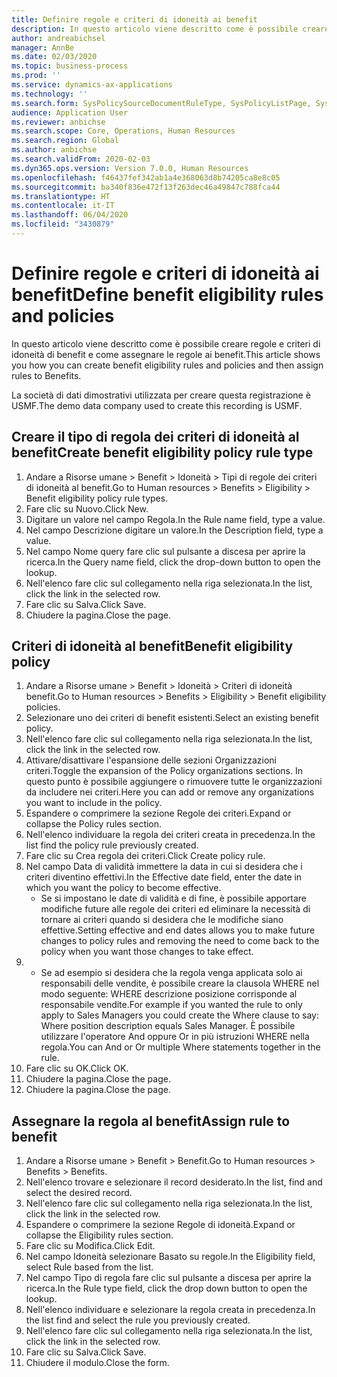 ```yaml
---
title: Definire regole e criteri di idoneità ai benefit
description: In questo articolo viene descritto come è possibile creare regole e criteri di idoneità di benefit e come assegnare le regole ai benefit.
author: andreabichsel
manager: AnnBe
ms.date: 02/03/2020
ms.topic: business-process
ms.prod: ''
ms.service: dynamics-ax-applications
ms.technology: ''
ms.search.form: SysPolicySourceDocumentRuleType, SysPolicyListPage, SysPolicy, HcmBenefitEligibilityPolicy, HcmBenefit, BenefitWorkspace, HcmBenefitSummaryPart
audience: Application User
ms.reviewer: anbichse
ms.search.scope: Core, Operations, Human Resources
ms.search.region: Global
ms.author: anbichse
ms.search.validFrom: 2020-02-03
ms.dyn365.ops.version: Version 7.0.0, Human Resources
ms.openlocfilehash: f46437fef342ab1a4e368063d8b74205ca8e8c05
ms.sourcegitcommit: ba340f836e472f13f263dec46a49847c788fca44
ms.translationtype: HT
ms.contentlocale: it-IT
ms.lasthandoff: 06/04/2020
ms.locfileid: "3430879"
---
```

# <a name="define-benefit-eligibility-rules-and-policies"></a><span data-ttu-id="d8367-103">Definire regole e criteri di idoneità ai benefit</span><span class="sxs-lookup"><span data-stu-id="d8367-103">Define benefit eligibility rules and policies</span></span>

<span data-ttu-id="d8367-104">In questo articolo viene descritto come è possibile creare regole e criteri di idoneità di benefit e come assegnare le regole ai benefit.</span><span class="sxs-lookup"><span data-stu-id="d8367-104">This article shows you how you can create benefit eligibility rules and policies and then assign rules to Benefits.</span></span>  

<span data-ttu-id="d8367-105">La società di dati dimostrativi utilizzata per creare questa registrazione è USMF.</span><span class="sxs-lookup"><span data-stu-id="d8367-105">The demo data company used to create this recording is USMF.</span></span>


## <a name="create-benefit-eligibility-policy-rule-type"></a><span data-ttu-id="d8367-106">Creare il tipo di regola dei criteri di idoneità al benefit</span><span class="sxs-lookup"><span data-stu-id="d8367-106">Create benefit eligibility policy rule type</span></span>
1. <span data-ttu-id="d8367-107">Andare a Risorse umane > Benefit > Idoneità > Tipi di regole dei criteri di idoneità al benefit.</span><span class="sxs-lookup"><span data-stu-id="d8367-107">Go to Human resources > Benefits > Eligibility > Benefit eligibility policy rule types.</span></span>
2. <span data-ttu-id="d8367-108">Fare clic su Nuovo.</span><span class="sxs-lookup"><span data-stu-id="d8367-108">Click New.</span></span>
3. <span data-ttu-id="d8367-109">Digitare un valore nel campo Regola.</span><span class="sxs-lookup"><span data-stu-id="d8367-109">In the Rule name field, type a value.</span></span>
4. <span data-ttu-id="d8367-110">Nel campo Descrizione digitare un valore.</span><span class="sxs-lookup"><span data-stu-id="d8367-110">In the Description field, type a value.</span></span>
5. <span data-ttu-id="d8367-111">Nel campo Nome query fare clic sul pulsante a discesa per aprire la ricerca.</span><span class="sxs-lookup"><span data-stu-id="d8367-111">In the Query name field, click the drop-down button to open the lookup.</span></span>
6. <span data-ttu-id="d8367-112">Nell'elenco fare clic sul collegamento nella riga selezionata.</span><span class="sxs-lookup"><span data-stu-id="d8367-112">In the list, click the link in the selected row.</span></span>
7. <span data-ttu-id="d8367-113">Fare clic su Salva.</span><span class="sxs-lookup"><span data-stu-id="d8367-113">Click Save.</span></span>
8. <span data-ttu-id="d8367-114">Chiudere la pagina.</span><span class="sxs-lookup"><span data-stu-id="d8367-114">Close the page.</span></span>

## <a name="benefit-eligibility-policy"></a><span data-ttu-id="d8367-115">Criteri di idoneità al benefit</span><span class="sxs-lookup"><span data-stu-id="d8367-115">Benefit eligibility policy</span></span>
1. <span data-ttu-id="d8367-116">Andare a Risorse umane > Benefit > Idoneità > Criteri di idoneità benefit.</span><span class="sxs-lookup"><span data-stu-id="d8367-116">Go to Human resources > Benefits > Eligibility > Benefit eligibility policies.</span></span>
2. <span data-ttu-id="d8367-117">Selezionare uno dei criteri di benefit esistenti.</span><span class="sxs-lookup"><span data-stu-id="d8367-117">Select an existing benefit policy.</span></span>
3. <span data-ttu-id="d8367-118">Nell'elenco fare clic sul collegamento nella riga selezionata.</span><span class="sxs-lookup"><span data-stu-id="d8367-118">In the list, click the link in the selected row.</span></span>
4. <span data-ttu-id="d8367-119">Attivare/disattivare l'espansione delle sezioni Organizzazioni criteri.</span><span class="sxs-lookup"><span data-stu-id="d8367-119">Toggle the expansion of the Policy organizations sections.</span></span>  <span data-ttu-id="d8367-120">In questo punto è possibile aggiungere o rimuovere tutte le organizzazioni da includere nei criteri.</span><span class="sxs-lookup"><span data-stu-id="d8367-120">Here you can add or remove any organizations you want to include in the policy.</span></span>
5. <span data-ttu-id="d8367-121">Espandere o comprimere la sezione Regole dei criteri.</span><span class="sxs-lookup"><span data-stu-id="d8367-121">Expand or collapse the Policy rules section.</span></span>
6. <span data-ttu-id="d8367-122">Nell'elenco individuare la regola dei criteri creata in precedenza.</span><span class="sxs-lookup"><span data-stu-id="d8367-122">In the list find the policy rule previously created.</span></span>
7. <span data-ttu-id="d8367-123">Fare clic su Crea regola dei criteri.</span><span class="sxs-lookup"><span data-stu-id="d8367-123">Click Create policy rule.</span></span>
8. <span data-ttu-id="d8367-124">Nel campo Data di validità immettere la data in cui si desidera che i criteri diventino effettivi.</span><span class="sxs-lookup"><span data-stu-id="d8367-124">In the Effective date field, enter the date in which you want the policy to become effective.</span></span>
    * <span data-ttu-id="d8367-125">Se si impostano le date di validità e di fine, è possibile apportare modifiche future alle regole dei criteri ed eliminare la necessità di tornare ai criteri quando si desidera che le modifiche siano effettive.</span><span class="sxs-lookup"><span data-stu-id="d8367-125">Setting effective and end dates allows you to make future changes to policy rules and removing the need to come back to the policy when you want those changes to take effect.</span></span>  
9. 
    * <span data-ttu-id="d8367-126">Se ad esempio si desidera che la regola venga applicata solo ai responsabili delle vendite, è possibile creare la clausola WHERE nel modo seguente: WHERE descrizione posizione corrisponde al responsabile vendite.</span><span class="sxs-lookup"><span data-stu-id="d8367-126">For example if you wanted the rule to only apply to Sales Managers you could create the Where clause to say: Where position description equals Sales Manager.</span></span>  <span data-ttu-id="d8367-127">È possibile utilizzare l'operatore And oppure Or in più istruzioni WHERE nella regola.</span><span class="sxs-lookup"><span data-stu-id="d8367-127">You can And or Or multiple Where statements together in the rule.</span></span>  
10. <span data-ttu-id="d8367-128">Fare clic su OK.</span><span class="sxs-lookup"><span data-stu-id="d8367-128">Click OK.</span></span>
11. <span data-ttu-id="d8367-129">Chiudere la pagina.</span><span class="sxs-lookup"><span data-stu-id="d8367-129">Close the page.</span></span>
12. <span data-ttu-id="d8367-130">Chiudere la pagina.</span><span class="sxs-lookup"><span data-stu-id="d8367-130">Close the page.</span></span>

## <a name="assign-rule-to-benefit"></a><span data-ttu-id="d8367-131">Assegnare la regola al benefit</span><span class="sxs-lookup"><span data-stu-id="d8367-131">Assign rule to benefit</span></span>
1. <span data-ttu-id="d8367-132">Andare a Risorse umane > Benefit > Benefit.</span><span class="sxs-lookup"><span data-stu-id="d8367-132">Go to Human resources > Benefits > Benefits.</span></span>
2. <span data-ttu-id="d8367-133">Nell'elenco trovare e selezionare il record desiderato.</span><span class="sxs-lookup"><span data-stu-id="d8367-133">In the list, find and select the desired record.</span></span>
3. <span data-ttu-id="d8367-134">Nell'elenco fare clic sul collegamento nella riga selezionata.</span><span class="sxs-lookup"><span data-stu-id="d8367-134">In the list, click the link in the selected row.</span></span>
4. <span data-ttu-id="d8367-135">Espandere o comprimere la sezione Regole di idoneità.</span><span class="sxs-lookup"><span data-stu-id="d8367-135">Expand or collapse the Eligibility rules section.</span></span>
5. <span data-ttu-id="d8367-136">Fare clic su Modifica.</span><span class="sxs-lookup"><span data-stu-id="d8367-136">Click Edit.</span></span>
6. <span data-ttu-id="d8367-137">Nel campo Idoneità selezionare Basato su regole.</span><span class="sxs-lookup"><span data-stu-id="d8367-137">In the Eligibility field, select Rule based from the list.</span></span>
7. <span data-ttu-id="d8367-138">Nel campo Tipo di regola fare clic sul pulsante a discesa per aprire la ricerca.</span><span class="sxs-lookup"><span data-stu-id="d8367-138">In the Rule type field, click the drop down button to open the lookup.</span></span>
8. <span data-ttu-id="d8367-139">Nell'elenco individuare e selezionare la regola creata in precedenza.</span><span class="sxs-lookup"><span data-stu-id="d8367-139">In the list find and select the rule you previously created.</span></span>
9. <span data-ttu-id="d8367-140">Nell'elenco fare clic sul collegamento nella riga selezionata.</span><span class="sxs-lookup"><span data-stu-id="d8367-140">In the list, click the link in the selected row.</span></span>
10. <span data-ttu-id="d8367-141">Fare clic su Salva.</span><span class="sxs-lookup"><span data-stu-id="d8367-141">Click Save.</span></span>
11. <span data-ttu-id="d8367-142">Chiudere il modulo.</span><span class="sxs-lookup"><span data-stu-id="d8367-142">Close the form.</span></span>

